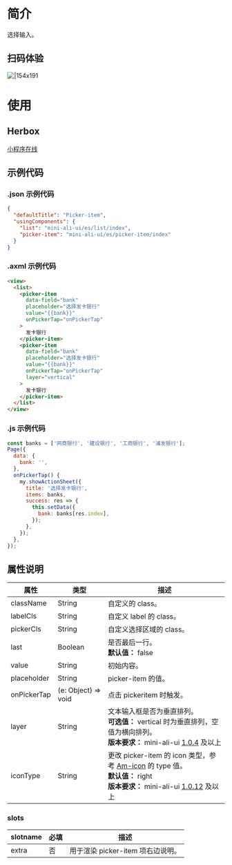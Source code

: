 # 简介

选择输入。

## 扫码体验

![|154x191](https://mdn.alipayobjects.com/afts/img/A*XwVVT66kNG0AAAAAAAAAAABkAa8wAA/original?bz=openpt_doc&t=p9aFDx4PxuycTqU6HHzUNAAAAABkMK8AAAAA#align=left&display=inline&height=191&margin=%5Bobject%20Object%5D&originHeight=191&originWidth=154&status=done&style=none&width=154)

# 使用

## Herbox

[小程序在线](https://herbox-embed.alipay.com/s/doc-aliui-picker-item?theme=light&previewZoom=75&chInfo=openhome-doc)

## 示例代码

### .json 示例代码

```json
{
  "defaultTitle": "Picker-item",
  "usingComponents": {
    "list": "mini-ali-ui/es/list/index",
    "picker-item": "mini-ali-ui/es/picker-item/index"
  }
}
```

### .axml 示例代码

```html
<view>
  <list>
    <picker-item
      data-field="bank"
      placeholder="选择发卡银行"
      value="{{bank}}"
      onPickerTap="onPickerTap"
    >
      发卡银行
    </picker-item>
    <picker-item
      data-field="bank"
      placeholder="选择发卡银行"
      value="{{bank}}"
      onPickerTap="onPickerTap"
      layer="vertical"
    >
      发卡银行
    </picker-item>
  </list>
</view>
```

### .js 示例代码

```javascript
const banks = ['网商银行', '建设银行', '工商银行', '浦发银行'];
Page({
  data: {
    bank: '',
  },
  onPickerTap() {
    my.showActionSheet({
      title: '选择发卡银行',
      items: banks,
      success: res => {
        this.setData({
          bank: banks[res.index],
        });
      },
    });
  },
});
```

## 属性说明

| **属性** | **类型** | **描述** |
| --- | --- | --- |
| className | String | 自定义的 class。 |
| labelCls | String | 自定义 label 的 class。 |
| pickerCls | String | 自定义选择区域的 class。 |
| last | Boolean | 是否最后一行。<br />**默认值：** false |
| value | String | 初始内容。 |
| placeholder | String | picker-item 的值。 |
| onPickerTap | (e: Object) => void | 点击 pickeritem 时触发。 |
| layer | String | 文本输入框是否为垂直排列。<br />**可选值：** vertical 时为垂直排列，空值为横向排列。<br />**版本要求：** mini-ali-ui [1.0.4](https://www.npmjs.com/package/mini-ali-ui?activeTab=versions) 及以上 |
| iconType | String | 更改 picker-item 的 icon 类型，参考 [Am-icon](https://opendocs.alipay.com/mini/component-ext/am-icon) 的 type 值。<br />**默认值：** right<br />**版本要求：** mini-ali-ui [1.0.12](https://www.npmjs.com/package/mini-ali-ui?activeTab=versions) 及以上 |

### slots

| **slotname** | **必填** | **描述**                          |
| ------------ | -------- | --------------------------------- |
| extra        | 否       | 用于渲染 picker-item 项右边说明。 |
